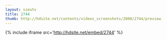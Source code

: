 ```yaml
---
layout: sieutv
title: 2744
thumb: http://hdsite.net/contents/videos_screenshots/2000/2744/preview_360p.mp4.jpg
---
```

{% include iframe src='http://hdsite.net/embed/2744' %}
 

